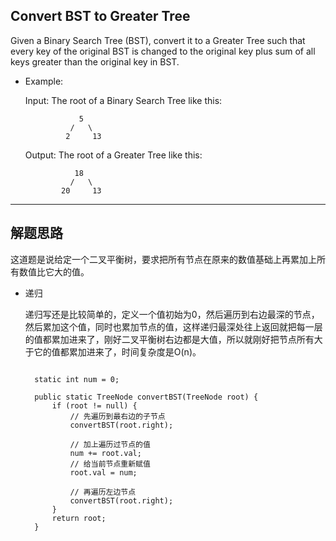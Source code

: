 ## Convert BST to Greater Tree

Given a Binary Search Tree (BST), convert it to a Greater Tree such that every key of the original BST is changed to the original key plus sum of all keys greater than the original key in BST.

- Example:

  Input: The root of a Binary Search Tree like this:

  ```
              5
            /   \
           2     13
  ```

  Output: The root of a Greater Tree like this:
  ```
             18
            /   \
          20     13
  ```

---

## 解题思路

这道题是说给定一个二叉平衡树，要求把所有节点在原来的数值基础上再累加上所有数值比它大的值。

- 递归

  递归写还是比较简单的，定义一个值初始为0，然后遍历到右边最深的节点，然后累加这个值，同时也累加节点的值，这样递归最深处往上返回就把每一层的值都累加进来了，刚好二叉平衡树右边都是大值，所以就刚好把节点所有大于它的值都累加进来了，时间复杂度是O(n)。

  ```

    static int num = 0;

	public static TreeNode convertBST(TreeNode root) {
		if (root != null) {
			// 先遍历到最右边的子节点
			convertBST(root.right);

			// 加上遍历过节点的值
			num += root.val;
			// 给当前节点重新赋值
			root.val = num;

			// 再遍历左边节点
			convertBST(root.right);
		}
		return root;
	}

  ```